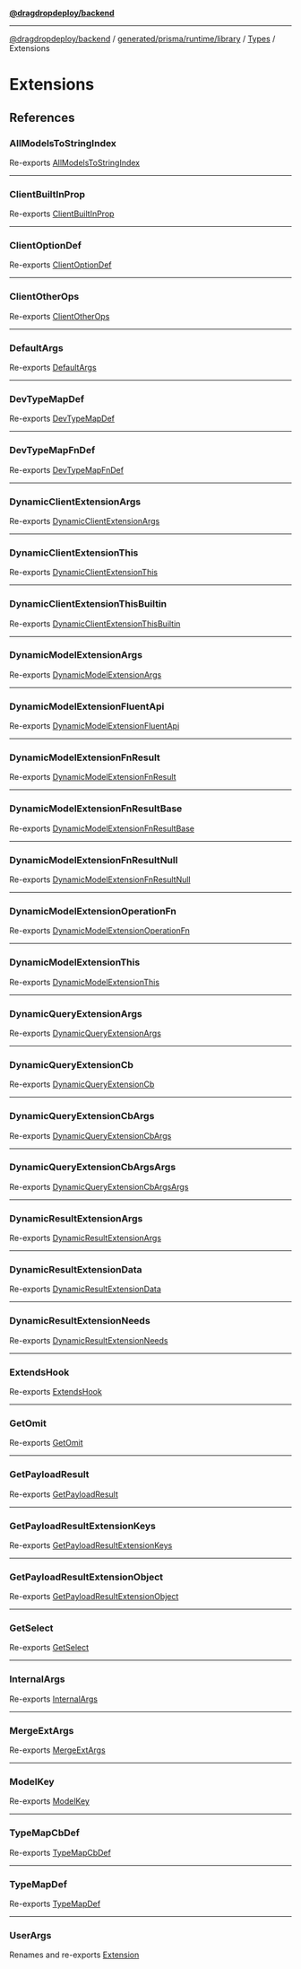 [**@dragdropdeploy/backend**](../../../../../../../../README.md)

***

[@dragdropdeploy/backend](../../../../../../../../README.md) / [generated/prisma/runtime/library](../../../../README.md) / [Types](../../README.md) / Extensions

# Extensions

## References

### AllModelsToStringIndex

Re-exports [AllModelsToStringIndex](../../../../type-aliases/AllModelsToStringIndex.md)

***

### ClientBuiltInProp

Re-exports [ClientBuiltInProp](../../../../type-aliases/ClientBuiltInProp.md)

***

### ClientOptionDef

Re-exports [ClientOptionDef](../../../../type-aliases/ClientOptionDef.md)

***

### ClientOtherOps

Re-exports [ClientOtherOps](../../../../type-aliases/ClientOtherOps.md)

***

### DefaultArgs

Re-exports [DefaultArgs](../../../../type-aliases/DefaultArgs.md)

***

### DevTypeMapDef

Re-exports [DevTypeMapDef](../../../../type-aliases/DevTypeMapDef.md)

***

### DevTypeMapFnDef

Re-exports [DevTypeMapFnDef](../../../../type-aliases/DevTypeMapFnDef.md)

***

### DynamicClientExtensionArgs

Re-exports [DynamicClientExtensionArgs](../../../../type-aliases/DynamicClientExtensionArgs.md)

***

### DynamicClientExtensionThis

Re-exports [DynamicClientExtensionThis](../../../../type-aliases/DynamicClientExtensionThis.md)

***

### DynamicClientExtensionThisBuiltin

Re-exports [DynamicClientExtensionThisBuiltin](../../../../type-aliases/DynamicClientExtensionThisBuiltin.md)

***

### DynamicModelExtensionArgs

Re-exports [DynamicModelExtensionArgs](../../../../type-aliases/DynamicModelExtensionArgs.md)

***

### DynamicModelExtensionFluentApi

Re-exports [DynamicModelExtensionFluentApi](../../../../type-aliases/DynamicModelExtensionFluentApi.md)

***

### DynamicModelExtensionFnResult

Re-exports [DynamicModelExtensionFnResult](../../../../type-aliases/DynamicModelExtensionFnResult.md)

***

### DynamicModelExtensionFnResultBase

Re-exports [DynamicModelExtensionFnResultBase](../../../../type-aliases/DynamicModelExtensionFnResultBase.md)

***

### DynamicModelExtensionFnResultNull

Re-exports [DynamicModelExtensionFnResultNull](../../../../type-aliases/DynamicModelExtensionFnResultNull.md)

***

### DynamicModelExtensionOperationFn

Re-exports [DynamicModelExtensionOperationFn](../../../../type-aliases/DynamicModelExtensionOperationFn.md)

***

### DynamicModelExtensionThis

Re-exports [DynamicModelExtensionThis](../../../../type-aliases/DynamicModelExtensionThis.md)

***

### DynamicQueryExtensionArgs

Re-exports [DynamicQueryExtensionArgs](../../../../type-aliases/DynamicQueryExtensionArgs.md)

***

### DynamicQueryExtensionCb

Re-exports [DynamicQueryExtensionCb](../../../../type-aliases/DynamicQueryExtensionCb.md)

***

### DynamicQueryExtensionCbArgs

Re-exports [DynamicQueryExtensionCbArgs](../../../../type-aliases/DynamicQueryExtensionCbArgs.md)

***

### DynamicQueryExtensionCbArgsArgs

Re-exports [DynamicQueryExtensionCbArgsArgs](../../../../type-aliases/DynamicQueryExtensionCbArgsArgs.md)

***

### DynamicResultExtensionArgs

Re-exports [DynamicResultExtensionArgs](../../../../type-aliases/DynamicResultExtensionArgs.md)

***

### DynamicResultExtensionData

Re-exports [DynamicResultExtensionData](../../../../type-aliases/DynamicResultExtensionData.md)

***

### DynamicResultExtensionNeeds

Re-exports [DynamicResultExtensionNeeds](../../../../type-aliases/DynamicResultExtensionNeeds.md)

***

### ExtendsHook

Re-exports [ExtendsHook](../../../../interfaces/ExtendsHook.md)

***

### GetOmit

Re-exports [GetOmit](../../../../type-aliases/GetOmit.md)

***

### GetPayloadResult

Re-exports [GetPayloadResult](../../../../type-aliases/GetPayloadResult.md)

***

### GetPayloadResultExtensionKeys

Re-exports [GetPayloadResultExtensionKeys](../../../../type-aliases/GetPayloadResultExtensionKeys.md)

***

### GetPayloadResultExtensionObject

Re-exports [GetPayloadResultExtensionObject](../../../../type-aliases/GetPayloadResultExtensionObject.md)

***

### GetSelect

Re-exports [GetSelect](../../../../type-aliases/GetSelect.md)

***

### InternalArgs

Re-exports [InternalArgs](../../../../type-aliases/InternalArgs.md)

***

### MergeExtArgs

Re-exports [MergeExtArgs](../../../../type-aliases/MergeExtArgs.md)

***

### ModelKey

Re-exports [ModelKey](../../../../type-aliases/ModelKey.md)

***

### TypeMapCbDef

Re-exports [TypeMapCbDef](../../../../type-aliases/TypeMapCbDef.md)

***

### TypeMapDef

Re-exports [TypeMapDef](../../../../type-aliases/TypeMapDef.md)

***

### UserArgs

Renames and re-exports [Extension](../../../../../../namespaces/Prisma/type-aliases/Extension.md)

